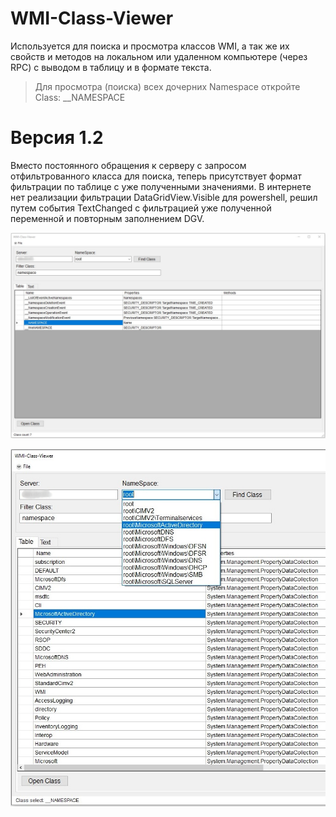 # WMI-Class-Viewer

Используется для поиска и просмотра классов WMI, а так же их свойств и методов на локальном или удаленном компьютере (через RPC) с выводом в таблицу и в формате текста.

> Для просмотра (поиска) всех дочерних Namespace откройте Class: __NAMESPACE

# Версия 1.2 
Вместо постоянного обращения к серверу с запросом отфильтрованного класса для поиска, теперь присутствует формат фильтрации по таблице с уже полученными значениями. В интернете нет реализации фильтрации DataGridView.Visible для powershell, решил путем события TextChanged с фильтрацией уже полученной переменной и повторным заполнением DGV.

![Image alt](https://github.com/Lifailon/WMI-Class-Viewer/blob/rsa/Open%20Class%20Namespace.jpg)

![Image alt](https://github.com/Lifailon/WMI-Class-Viewer/blob/rsa/Find%20Namespace.jpg)


